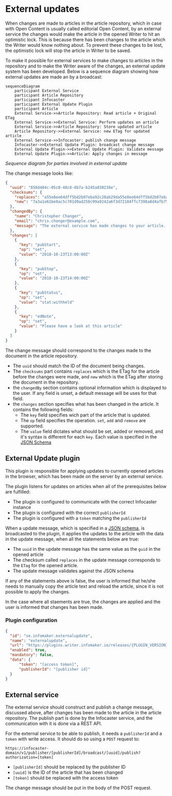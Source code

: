 # External updates
When changes are made to articles in the article repository,
which in case with Open Content is usually called editorial Open Content,
by an external service the changes would make the article in the
opened Writer to hit an optimistic lock.
This is because there has been changes to the article which the Writer would
know nothing about. To prevent these changes to be lost, the optimistic lock
will stop the article in Writer to be saved.

To make it possible for external services to make changes to articles
in the repository and to make the Writer aware of the changes,
an external update system has been developed. Below is a sequence
diagram showing how external updates are made an by a broadcast:

```{mermaid}
sequenceDiagram
    participant External Service
    participant Article Repository
    participant Infocaster
    participant External Update Plugin
    participant Article
    External Service->>Article Repository: Read article + Original ETag
    External Service->>External Service: Perform updates on article
    External Service->>Article Repository: Store updated article
    Article Repository->>External Service: new ETag for updated article
    External Service->>Infocaster: publish change message
    Infocaster->>External Update Plugin: broadcast change message
    External Update Plugin->>External Update Plugin: Validate message
    External Update Plugin->>Article: Apply changes in message
```
*Sequence diagram for parties involved in external update*

The change message looks like:
```json
{
  "uuid": "858d404c-05c0-48c8-8b7a-b245a830238e",
  "checksums": {
    "replaces": "a55e8ee64dff5bd2b07eba92c28ab29da55e8ee64dff5bd2b07eba92c28ab29d",
    "new": "7a3a1e61be0ac5c701d9ad258c99a9242a6f3d72184ffc7398a8d4afb755c78a"
  },
  "changedBy": {
    "name": "Christopher Changer",
    "email": "chris.changer@example.com",
    "message": "The external service has made changes to your article. Please notice the publication date. Best regards, Chris"
  },
  "changes": [
    {
      "key": "pubStart",
      "op": "set",
      "value": "2018-10-23T13:00:00Z"
    },
    {
      "key": "pubStop",
      "op": "set",
      "value": "2018-10-23T14:00:00Z"
    },
    {
      "key": "pubStatus",
      "op": "set",
      "value": "stat:withheld"
    },
    {
      "key": "edNote",
      "op": "set",
      "value": "Please have a look at this article"
    }
  ]
}
```

The change message should correspond to the changes made to the document in the article repository.

* The `uuid` should match the ID of the document being changes.
* The `checksums` part contains `replaces` which is the ETag for the article before the changes were made, and `new` which is the ETag after storing the
document in the repository.
* the `changedBy` section contains optional information which is displayed to the user. If any field is unset, a default message will be uses for that field.
* the `changes` section specifies what has been changed in the article. It contains the following fields:
  * The `key` field specifies wich part of the article that is updated.
  * The `op` field specifies the operation. `set`, `add` and `remove` are supported.
  * The `value` field dictates what should be set, added or removed, and it's syntax is different for each `key`. Each value is specified
    in the [JSON Schema](external-update-jsonschema.json)


## External Update plugin
This plugin is responsible for applying updates to currently opened articles in the browser, which has been made on the server by an external service.

The plugin listens for updates on articles when all of the prerequisites below are fulfilled:

* The plugin is configured to communicate with the correct Infocaster instance
* The plugin is configured with the correct `publisherId`
* The plugin is configured with a `token` matching the `publisherId`

When a update message, which is specified in a [JSON schema](external-update-jsonschema.json), is broadcasted to the plugin, it applies the
updates to the article with the data in the update message, when all the statements below are true:

* The `uuid` in the update message has the same value as the `guid` in the opened article
* The checksum called `replaces` in the update message corresponds to the `ETag` for the opened article.
* The update message validates against the JSON schema

If any of the statements above is false, the user is informed that he/she needs to manually copy the article text and reload the article,
since it is not possible to apply the changes.

In the case where all staements are true, the changes are applied and the user is informed that changes has been made.

### Plugin configuration

```json
{
  "id": "se.infomaker.externalupdate",
  "name": "externalupdate",
  "url": "https://plugins.writer.infomaker.io/releases/{PLUGIN_VERSION}/im-externalupdate.js",
  "enabled": true,
  "mandatory": false,
  "data": {
      "token": "[access token]",
      "publisherId": "[publisher id]"
  }
}
```

## External service
The external service should construct and publish a change message, discussed above, after changes has been made to the article in the article repository.
The publish part is done by the Infocaster service, and the communication with it is done via a REST API.

For the external service to be able to publish, it needs a `publisherId` and a `token` with write access. It should do so using a `POST` request to:

```
https://infocaster-domain/v1/publisher/[publisherId]/broadcast/[uuid]/publish?authorization=[token]

```

* `[publisherId]` should be replaced by the publisher ID
* `[uuid]` is the ID of the article that has been changed
* `[token]` should be replaced with the access token

The change message should be put in the body of the POST request.

